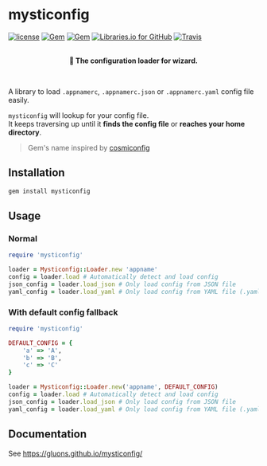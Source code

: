 # mysticonfig
[![license](https://img.shields.io/github/license/gluons/mysticonfig.svg?style=flat-square)](./LICENSE)
[![Gem](https://img.shields.io/gem/v/mysticonfig.svg?style=flat-square)](https://rubygems.org/gems/mysticonfig)
[![Gem](https://img.shields.io/gem/dt/mysticonfig.svg?style=flat-square)](https://rubygems.org/gems/mysticonfig)
[![Libraries.io for GitHub](https://img.shields.io/librariesio/github/gluons/mysticonfig.svg?style=flat-square)](https://libraries.io/github/gluons/mysticonfig)
[![Travis](https://img.shields.io/travis/gluons/mysticonfig.svg?style=flat-square)](https://travis-ci.org/gluons/mysticonfig)
<br><br>
<p align="center">
	<strong>🔮 The configuration loader for wizard.</strong>
</p>
<br>

A library to load `.appnamerc`, `.appnamerc.json` or `.appnamerc.yaml` config file easily.

`mysticonfig` will lookup for your config file.  
It keeps traversing up until it **finds the config file** or **reaches your home directory**.

> Gem's name inspired by [cosmiconfig](https://github.com/davidtheclark/cosmiconfig)

## Installation

```bash
gem install mysticonfig
```

## Usage

### Normal

```ruby
require 'mysticonfig'

loader = Mysticonfig::Loader.new 'appname'
config = loader.load # Automatically detect and load config
json_config = loader.load_json # Only load config from JSON file
yaml_config = loader.load_yaml # Only load config from YAML file (.yaml or .yml)
```

### With default config fallback

```ruby
require 'mysticonfig'

DEFAULT_CONFIG = {
	'a' => 'A',
	'b' => 'B',
	'c' => 'C'
}

loader = Mysticonfig::Loader.new('appname', DEFAULT_CONFIG)
config = loader.load # Automatically detect and load config
json_config = loader.load_json # Only load config from JSON file
yaml_config = loader.load_yaml # Only load config from YAML file (.yaml or .yml)
```

## Documentation

See https://gluons.github.io/mysticonfig/
